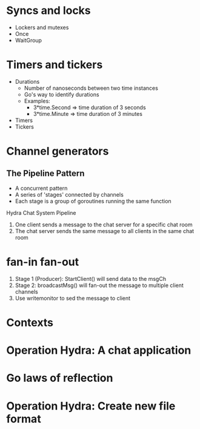 # Syncs and locks
- Lockers and mutexes
- Once
- WaitGroup

# Timers and tickers
- Durations
    - Number of nanoseconds between two time instances
    - Go's way to identify durations
    - Examples:
        - 3*time.Second => time duration of 3 seconds
        - 3*time.Minute => time duration of 3 minutes
- Timers
- Tickers

# Channel generators

## The Pipeline Pattern
- A concurrent pattern
- A series of 'stages' connected by channels
- Each stage is a group of goroutines running the same function

Hydra Chat System Pipeline

1. One client sends a message to the chat server for a specific chat room
2. The chat server sends the same message to all clients in the same chat room


# fan-in fan-out

1. Stage 1 (Producer): StartClient() will send data to the msgCh
2. Stage 2: broadcastMsg() will fan-out the message to multiple client channels
3. Use writemonitor to sed the message to client




# Contexts



    
# Operation Hydra: A chat application




# Go laws of reflection



# Operation Hydra: Create new file format


